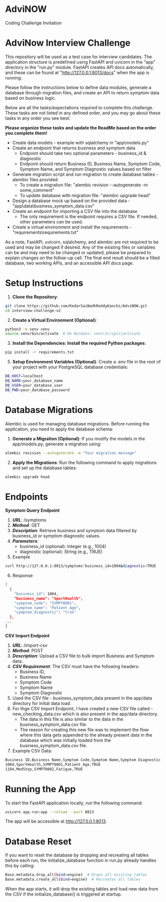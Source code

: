 # AdviNOW
Coding Challenge Invitation

# AdviNow Interview Challenge
This repository will be used as a test case for interview candidates. The application structure is predefined using FastAPI and uvicorn in the "app" directory in the "run.py" module. 
FastAPI creates API docs automatically, and these can be found at "http://127.0.0.1:8013/docs" when the app is running.

Please follow the instructions below to define data modules, generate a database through migration files, and create an API to return symptom data based on business logic.

Below are all the tasks/expectations required to complete this challenge. These tasks are not listed in any defined order, and you may go about these tasks in any order you see best:

**Please organize these tasks and update the ReadMe based on the order you complete them!**

- Create data models - example with sqlalchemy in "app\models.py"
- Create an endpoint that returns business and symptom data
  - Endpoint should take two optional parameters - business_id & diagnostic
  - Endpoint should return Business ID, Business Name, Symptom Code, Symptom Name, and Symptom Diagnostic values based on filter
- Generate migration script and run migration to create database tables - alembic files provided
  - To create a migration file: "alembic revision --autogenerate -m some_comment"
  - To update database with migration file: "alembic upgrade head"
- Design a database mock up based on the provided data - "app\data\business_symptom_data.csv"
- Create an endpoint for importing a CSV file into the database
  - The only requirement is the endpoint requires a CSV file. If needed, other parameters can be used.
- Create a virtual environment and install the requirements - "requirements\requirements.txt"

As a note, FastAPI, uvicorn, sqlalchemy, and alembic are not required to be used and may be changed if desired. 
Any of the existing files or variables can be and may need to be changed or updated, please be prepared to explain changes on the follow-up call.
The final end result should be a filled database, two working APIs, and an accessible API docs page.

# Setup Instructions

1. **Clone the Repository**:
  ```bash
  git clone https://github.com/KedarSaiNadhReddyKanchi/AdviNOW.git
  cd interview-challenge-v2
  ```
2. **Create a Virtual Environment (Optional)**:
  ```bash
  python3 -m venv venv
  source venv/bin/activate  # On Windows: venv\Scripts\activate
  ```

3. **Install the Dependencies: Install the required Python packages**:
  ```bash
  pip install -r requirements.txt
  ```

5. **Setup Environment Variables (Optional)**: Create a .env file in the root of your project with your PostgreSQL database credentials:
  ```bash
  DB_HOST=localhost
  DB_NAME=your_database_name
  DB_USER=your_database_user
  DB_PWD=your_database_password
  ```

# Database Migrations
Alembic is used for managing database migrations. Before running the application, you need to apply the database schema:

1. **Generate a Migration (Optional)**: If you modify the models in the app/models.py, generate a migration using:
  ```bash
  alembic revision --autogenerate -m "Your migration message"
  ```

2. **Apply the Migrations**: Run the following command to apply migrations and set up the database tables:
  ```bash
  alembic upgrade head
  ```

# Endpoints

**Symptom Query Endpoint**

1. ***URL***: /symptoms
2. ***Method***: GET
3. ***Description***: Retrieve business and symptom data filtered by business_id or symptom diagnostic values.
4. ***Parameters***:
   - business_id (optional): Integer (e.g., 1004)
   - diagnostic (optional): String (e.g., TRUE)
5. Example
  ```bash
  curl http://127.0.0.1:8013/symptoms?business_id=1004&diagnostic=TRUE
  ```
6. Response
  ```bash
  [
    {
      "business_id": 1004,
      "business_name": "SportHealth",
      "symptom_code": "SYMPT0001",
      "symptom_name": "Patient Age",
      "symptom_diagnostic": "true"
    },
  ...
]
  ```

**CSV Import Endpoint**

1. ***URL***: /import-csv
2. ***Method***: POST
3. ***Description***: Upload a CSV file to bulk import Business and Symptom data.
4. ***CSV Requirement***: The CSV must have the following headers:
   - Business ID,
   - Business Name
   - Symptom Code
   - Symptom Name
   - Symptom Diagnostic
5. Used the CSV file - business_symptom_data present in the app/data directory for initial data load.
6. For thge CSV Import Endpoint, I have created a new CSV file called - new_checking_data.csv which is also present in the app/data directory.
     - The data in this file is also similar to the data in the business_symptom_data.csv file.
     - The reason for creating this new file was to implement the flow where this data gets appended to the already present data in the database which was initially loaded from the business_symptom_data.csv file. 
5. Example CSV Data:
  ```bash
  Business ID,Business Name,Symptom Code,Symptom Name,Symptom Diagnostic
  1004,SportHealth,SYMPT0001,Patient Age,TRUE
  1104,MedStop,SYMPT0002,Fatigue,TRUE
  ```

# Running the App
To start the FastAPI application locally, run the following command:
  ```bash
  uvicorn app.run:app --reload --port 8013
  ```

The app will be accessible at http://127.0.0.1:8013.

# Database Reset
If you want to reset the database by dropping and recreating all tables before each run, the initialize_database function in run.py already handles this by calling:
  ```bash
  Base.metadata.drop_all(bind=engine)  # Drops all existing tables
Base.metadata.create_all(bind=engine)  # Recreates all tables
  ```

When the app starts, it will drop the existing tables and load new data from the CSV if the initialize_database() is triggered at startup.




